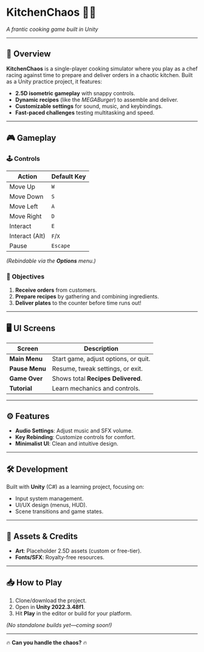# KitchenChaos 🍔🔥  
*A frantic cooking game built in Unity*  

---

## 📖 Overview  
**KitchenChaos** is a single-player cooking simulator where you play as a chef racing against time to prepare and deliver orders in a chaotic kitchen. Built as a Unity practice project, it features:  
- **2.5D isometric gameplay** with snappy controls.  
- **Dynamic recipes** (like the *MEGABurger*) to assemble and deliver.  
- **Customizable settings** for sound, music, and keybindings.  
- **Fast-paced challenges** testing multitasking and speed.  

---

## 🎮 Gameplay  
### 🕹️ Controls  
| Action          | Default Key |  
|-----------------|-------------|  
| Move Up         | `W`         |  
| Move Down       | `S`         |  
| Move Left       | `A`         |  
| Move Right      | `D`         |  
| Interact        | `E`         |  
| Interact (Alt)  | `F`/`X`     |  
| Pause           | `Escape`    |  

*(Rebindable via the **Options** menu.)*  

### 🎯 Objectives  
1. **Receive orders** from customers.  
2. **Prepare recipes** by gathering and combining ingredients.  
3. **Deliver plates** to the counter before time runs out!  

---

## 🖥️ UI Screens  
| Screen          | Description                          |  
|-----------------|--------------------------------------|  
| **Main Menu**   | Start game, adjust options, or quit. |  
| **Pause Menu**  | Resume, tweak settings, or exit.     |  
| **Game Over**   | Shows total **Recipes Delivered**.   |  
| **Tutorial**    | Learn mechanics and controls.        |  

---

## ⚙️ Features  
- **Audio Settings**: Adjust music and SFX volume.  
- **Key Rebinding**: Customize controls for comfort.  
- **Minimalist UI**: Clean and intuitive design.  

---

## 🛠️ Development  
Built with **Unity** (C#) as a learning project, focusing on:  
- Input system management.  
- UI/UX design (menus, HUD).  
- Scene transitions and game states.  

---

## 🎨 Assets & Credits  
- **Art**: Placeholder 2.5D assets (custom or free-tier).  
- **Fonts/SFX**: Royalty-free resources.  

---

## 📥 How to Play  
1. Clone/download the project.  
2. Open in **Unity 2022.3.48f1**.  
3. Hit **Play** in the editor or build for your platform.  

*(No standalone builds yet—coming soon!)*  

--- 

🔥 **Can you handle the chaos?** 🔥  